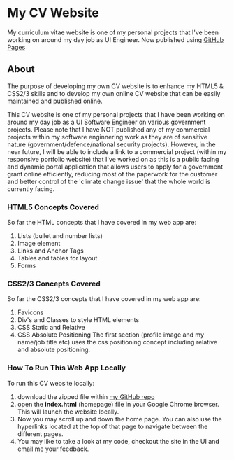 # My CV Website

My curriculum vitae website is one of my personal projects that I've been working on around my day job as UI Engineer. Now published using [GitHub Pages](https://vanessatsang888.github.io/myCV-Website)

## About

The purpose of developing my own CV website is to enhance my HTML5 & CSS2/3 skills and to develop my own online CV website that can be easily maintained and published online.

This CV website is one of my personal projects that I have been working on around my day job as a UI Software Engineer on various government projects. Please note that I have NOT published any of my commercial projects within my software enginnering work as they are of sensitive nature (government/defence/national security projects). However, in the near future, I will be able to include a link to a commercial project (within my responsive portfolio website) that I've worked on as this is a public facing and dynamic portal application that allows users to apply for a government grant online efficiently, reducing most of the paperwork for the customer and better control of the 'climate change issue' that the whole world is currently facing.

### HTML5 Concepts Covered

So far the HTML concepts that I have covered in my web app are:

1. Lists (bullet and number lists)
2. Image element
3. Links and Anchor Tags
4. Tables and tables for layout
5. Forms

### CSS2/3 Concepts Covered

So far the CSS2/3 concepts that I have covered in my web app are:

1. Favicons
2. Div's and Classes to style HTML elements
3. CSS Static and Relative
4. CSS Absolute Positioning
   The first section (profile image and my name/job title etc) uses the css positioning concept including relative and absolute positioning.

### How To Run This Web App Locally

To run this CV website locally:

1. download the zipped file within [my GitHub repo](https://vanessatsang888.github.io/myCV-Website)
2. open the **index.html** (homepage) file in your Google Chrome browser. This will launch the website locally.
3. Now you may scroll up and down the home page. You can also use the hyperlinks located at the top of that page to navigate between the different pages.
4. You may like to take a look at my code, checkout the site in the UI and email me your feedback.
